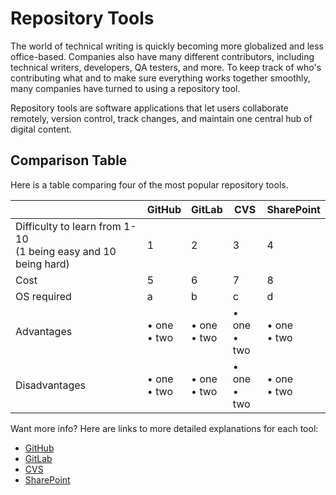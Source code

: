 # Repository Tools
The world of technical writing is quickly becoming more globalized and less office-based. Companies also have many different contributors, including technical writers, developers, QA testers, and more. To keep track of who's contributing what and to make sure everything works together smoothly, many companies have turned to using a repository tool.  

Repository tools are software applications that let users collaborate remotely, version control, track changes, and maintain one central hub of digital content.

## Comparison Table
Here is a table comparing four of the most popular repository tools.

|                                                                   | GitHub                    | GitLab                    | CVS                       | SharePoint                |
|-------------------------------------------------------------------|---------------------------|---------------------------|---------------------------|---------------------------|
| Difficulty to learn from 1-10<br>(1 being easy and 10 being hard) | 1                         | 2                         | 3                         | 4                         |
| Cost                                                              | 5                         | 6                         | 7                         | 8                         |
| OS required                                                       | a                         | b                         | c                         | d                         |
| Advantages                                                        | &bull; one<br> &bull; two | &bull; one<br> &bull; two | &bull; one<br> &bull; two | &bull; one<br> &bull; two |
| Disadvantages                                                     | &bull; one<br> &bull; two | &bull; one<br> &bull; two | &bull; one<br> &bull; two | &bull; one<br> &bull; two |

Want more info? Here are links to more detailed explanations for each tool:
- [GitHub](./GitHub.md)
- [GitLab](./GitLab.md)
- [CVS](./CVS.md)
- [SharePoint](./SharePoint.md)

